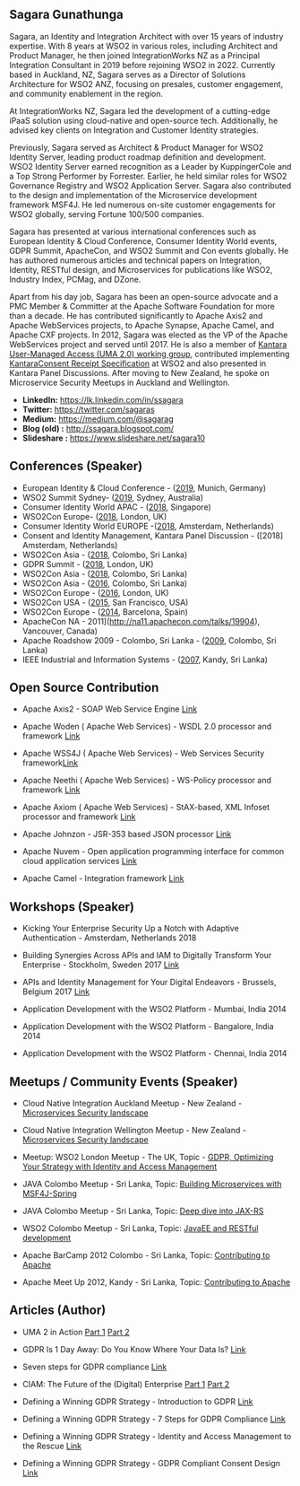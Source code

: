 ## Sagara Gunathunga

Sagara, an Identity and Integration Architect with over 15 years of industry expertise. With 8 years at WSO2 in various roles, including Architect and Product Manager, he then joined IntegrationWorks NZ as a Principal Integration Consultant in 2019 before rejoining WSO2 in 2022. Currently based in Auckland, NZ, Sagara serves as a Director of Solutions Architecture for WSO2 ANZ, focusing on presales, customer engagement, and community enablement in the region.

At IntegrationWorks NZ, Sagara led the development of a cutting-edge iPaaS solution using cloud-native and open-source tech. Additionally, he advised key clients on Integration and Customer Identity strategies.

Previously, Sagara served as Architect & Product Manager for WSO2 Identity Server, leading product roadmap definition and development. WSO2 Identity Server earned recognition as a Leader by KuppingerCole and a Top Strong Performer by Forrester. Earlier, he held similar roles for WSO2 Governance Registry and WSO2 Application Server. Sagara also contributed to the design and implementation of the Microservice development framework MSF4J. He led numerous on-site customer engagements for WSO2 globally, serving Fortune 100/500 companies.

Sagara has presented at various international conferences such as European Identity & Cloud Conference, Consumer Identity World events, GDPR Summit, ApacheCon, and WSO2 Summit and Con events globally. He has authored numerous articles and technical papers on Integration, Identity, RESTful design, and Microservices for publications like WSO2, Industry Index, PCMag, and DZone.

Apart from his day job, Sagara has been an open-source advocate and a PMC Member & Committer at the Apache Software Foundation for more than a decade. He has contributed significantly to Apache Axis2 and Apache WebServices projects, to Apache Synapse, Apache Camel, and Apache CXF projects. In 2012, Sagara was elected as the VP of the Apache WebServices project and served until 2017.  He is also a member of [Kantara User-Managed Access (UMA 2.0) working group](https://kantarainitiative.org/confluence/display/uma/Participant+Roster), contributed implementing [KantaraConsent Receipt Specification](https://kantarainitiative.org/file-downloads/consent-receipt-specification-v1-1-0/) at WSO2 and also presented in Kantara Panel Discussions. After moving to New Zealand, he spoke on Microservice Security Meetups in Auckland and Wellington.



* **LinkedIn:** https://lk.linkedin.com/in/ssagara 
* **Twitter:** https://twitter.com/sagaras
* **Medium:** https://medium.com/@sagarag
* **Blog (old) :** http://ssagara.blogspot.com/
* **Slideshare :** https://www.slideshare.net/sagara10

## Conferences (Speaker)

* European Identity & Cloud Conference - ([2019](https://www.kuppingercole.com/events/eic2019/speakers/1880), Munich, Germany)
* WSO2 Summit Sydney- ([2019](https://wso2.com/summit/sydney-2019#Agenda), Sydney, Australia)
* Consumer Identity World APAC - ([2018](https://www.kuppingercole.com/events/ciwapac2018/speakers/1880), Singapore)
* WSO2Con Europe- ([2018](https://eu18.wso2con.com/speakers/), London, UK)
* Consumer Identity World EUROPE -([2018](https://www.kuppingercole.com/events/ciweu2018/speakers/1880), Amsterdam, Netherlands)
* Consent and Identity Management, Kantara Panel Discussion  - ([2018] Amsterdam, Netherlands)
* WSO2Con Asia - ([2018](https://asia18.wso2con.com/speakers/), Colombo, Sri Lanka)
* GDPR Summit - ([2018](https://registration.dataprotectionworldforum.com/EN/gdprsummitapril/GDPR-Roadmap), London, UK)
* WSO2Con Asia - ([2018](https://asia18.wso2con.com/speakers/), Colombo, Sri Lanka)
* WSO2Con Asia - ([2016](https://asia16.wso2con.com/speakers/), Colombo, Sri Lanka)
* WSO2Con Europe - ([2016](https://eu16.wso2con.com/speakers/), London, UK)
* WSO2Con USA - ([2015](https://us15.wso2con.com/speakers/), San Francisco, USA)
* WSO2Con Europe - ([2014](http://eu14.wso2con.com/speakers/), Barcelona, Spain)
* ApacheCon NA  - 2011](http://na11.apachecon.com/talks/19904), Vancouver, Canada)
* Apache Roadshow 2009 - Colombo, Sri Lanka - ([2009](https://www.slideshare.net/sagara10/wsdl-20-and-apache-woden/), Colombo, Sri Lanka)
* IEEE  Industrial and Information Systems - ([2007](https://ieeexplore.ieee.org/document/45791800), Kandy, Sri Lanka)



## Open Source Contribution 

* Apache Axis2  - SOAP Web Service Engine  [Link](http://axis.apache.org/axis2/java/core/team-list.html)

* Apache Woden ( Apache Web Services) - WSDL 2.0 processor and framework [Link](https://ws.apache.org/woden/projectteam.html)

* Apache WSS4J ( Apache Web Services) - Web Services Security framework[Link](http://ws.apache.org/team-list.html)

* Apache Neethi ( Apache Web Services) - WS-Policy processor and framework [Link](http://ws.apache.org/team-list.html)

* Apache Axiom ( Apache Web Services) - StAX-based, XML Infoset processor and framework [Link](http://ws.apache.org/team-list.html)

* Apache Johnzon - JSR-353 based JSON processor [Link](https://johnzon.apache.org/johnzon-websocket/team-list.html)

* Apache Nuvem - Open application programming interface for common cloud application services [Link](https://incubator.apache.org/projects/nuvem.html)

* Apache Camel - Integration framework  [Link](https://camel.apache.org/components/2.x/castor-dataformat.html)





## Workshops (Speaker)

* Kicking Your Enterprise Security Up a Notch with Adaptive Authentication - Amsterdam, Netherlands 2018

* Building Synergies Across APIs and IAM to Digitally Transform Your Enterprise - Stockholm, Sweden 2017 [Link](https://wso2.com/events/workshops/2017-november-stockholm-building-synergies-across-apis-and-iam-to-digitally-transform-your-enterprise/)

* APIs and Identity Management for Your Digital Endeavors - Brussels, Belgium 2017 [Link](https://wso2.com/events/workshops/2017-november-brussels-apis-and-identity-management-for-your-digital-endeavors/?utm_source=twitter&utm_medium=organicpost&utm_campaign=tworgwrkshp_Nov17)

* Application Development with the WSO2 Platform - Mumbai, India 2014

* Application Development with the WSO2 Platform - Bangalore, India 2014

* Application Development with the WSO2 Platform - Chennai, India 2014


## Meetups / Community Events (Speaker)

* Cloud Native Integration Auckland Meetup - New Zealand - [Microservices Security landscape
](https://www.meetup.com/Cloud-Native-Integration-Auckland/events/264875158/)

* Cloud Native Integration Wellington Meetup - New Zealand - [Microservices Security landscape
](https://www.meetup.com/Cloud-Native-Integration-Wellington/events/264911845/)

* Meetup: WSO2 London Meetup - The UK, Topic - [GDPR, Optimizing Your Strategy with Identity and Access Management](https://www.meetup.com/WSO2-London/events/249700541)

* JAVA Colombo Meetup - Sri Lanka, Topic: [Building Microservices with MSF4J-Spring](https://www.meetup.com/java-colombo/events/235907491)

* JAVA Colombo Meetup - Sri Lanka, Topic: [Deep dive into JAX-RS](https://www.meetup.com/java-colombo/events/224782930) 

* WSO2 Colombo Meetup - Sri Lanka, Topic: [JavaEE and RESTful development](https://www.meetup.com/wso2srilanka/events/220553050)

* Apache BarCamp 2012 Colombo - Sri Lanka, Topic: [Contributing to Apache](http://barcamp.org/w/page/50716721/apache-lk-12) 

* Apache Meet Up  2012, Kandy - Sri Lanka, Topic: [Contributing to Apache](https://www.readme.lk/apache-meetup-kandy) 


## Articles (Author)

* UMA 2 in Action [Part 1](https://wso2.com/articles/2019/5/user-managed-access-in-action-part-two/?utm_source=linkedin&utm_medium=organicpost&utm_campaign=liorgarti_may19) [Part 2](https://wso2.com/articles/2019/3/user-managed-access-in-action-part-one/?utm_source=linkedin&utm_medium=organicpost&utm_campaign=liorgarti_mar19)

* GDPR Is 1 Day Away: Do You Know Where Your Data Is? [Link](http://snip.ly/yw0rt#http://uk.pcmag.com/feature/95023/gdpr-is-2-days-away-do-you-know-where-your-data-is)

* Seven steps for GDPR compliance [Link](https://gdpr.report/news/2018/04/27/seven-steps-for-gdpr-compliance/)


* CIAM: The Future of the (Digital) Enterprise [Part 1](https://wso2.com/library/articles/2018/06/ciam-the-future-of-the-digital-enterprise/) [Part 2](https://wso2.com/library/articles/2018/08/ciam-the-future-of-the-digital-enterprise-part-2/?utm_source=linkedin&utm_medium=organicpost&utm_campaign=liorgarti_august18)

* Defining a Winning GDPR Strategy - Introduction to GDPR [Link](https://wso2.com/library/article/2017/12/introduction-to-gdpr/)

* Defining a Winning GDPR Strategy - 7 Steps for GDPR Compliance [Link](https://wso2.com/library/article/2017/12/7-steps-for-gdpr-compliance/?utm_source=linkedin&utm_medium=organicpost&utm_campaign=liorgarti_fab18)

* Defining a Winning GDPR Strategy - Identity and Access Management to the Rescue [Link](https://wso2.com/library/article/2018/2/identity-and-access-management-to-the-rescue/)

* Defining a Winning GDPR Strategy - GDPR Compliant Consent Design [Link](https://wso2.com/library/articles/2018/02/creating-a-winning-gdpr-strategypart-4-gdpr-compliant-consent-design/)

